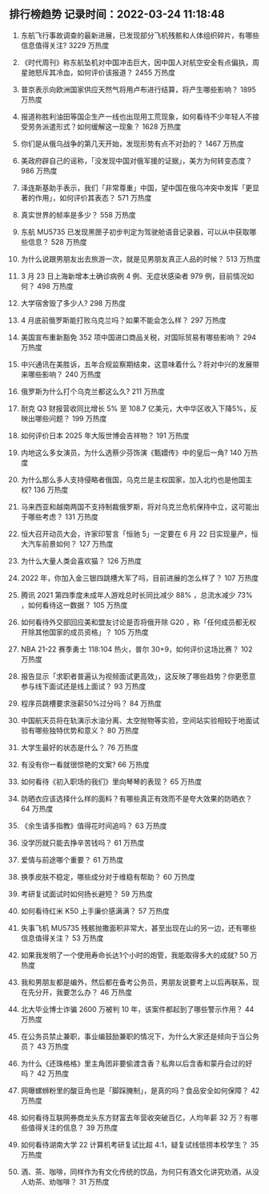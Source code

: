 
## 排行榜趋势 记录时间：2022-03-24 11:18:48
  
  1. 东航飞行事故调查的最新进展，已发现部分飞机残骸和人体组织碎片，有哪些信息值得关注? 3229 万热度
    
  2. 《时代周刊》称东航坠机对中国冲击巨大，因中国人对航空安全有点偏执，周星驰怒斥其冷血，如何评价该报道？ 2455 万热度
    
  3. 普京表示向欧洲国家供应天然气将用卢布进行结算，将产生哪些影响？ 1895 万热度
    
  4. 报道称胜利油田等国企生产一线也出现用工荒现象，如何看待不少年轻人不接受劳务派遣形式？如何缓解这一现象？ 1628 万热度
    
  5. 你们是从俄乌战争的第几天开始，发现形势有点不对劲的？ 1467 万热度
    
  6. 美政府辟自己的谣称，「没发现中国对俄军援的证据」，美方为何转变态度？ 986 万热度
    
  7. 泽连斯基助手表示，我们「非常尊重」中国，望中国在俄乌冲突中发挥「更显著的作用」，如何评价其表态？ 571 万热度
    
  8. 真实世界的帧率是多少？ 558 万热度
    
  9. 东航 MU5735 已发现黑匣子初步判定为驾驶舱语音记录器，可以从中获取哪些信息？ 528 万热度
    
  10. 为什么说跟男朋友出去旅游一次，就是见男朋友真正人品的时候？ 513 万热度
    
  11. 3 月 23 日上海新增本土确诊病例 4 例、无症状感染者 979 例，目前情况如何？ 498 万热度
    
  12. 大学宿舍毁了多少人? 298 万热度
    
  13. 4 月底前俄罗斯能打败乌克兰吗？如果不能会怎么样？ 297 万热度
    
  14. 美国宣布重新豁免 352 项中国进口商品关税，对国际贸易有哪些影响？ 294 万热度
    
  15. 中兴通讯在美胜诉，五年合规监察期结束，这意味着什么？将对中兴的发展带来哪些影响？ 240 万热度
    
  16. 俄罗斯为什么打个乌克兰都这么久? 211 万热度
    
  17. 耐克 Q3 财报营收同比增长 5% 至 108.7 亿美元，大中华区收入下降5%，反映出哪些问题？ 199 万热度
    
  18. 如何评价日本 2025 年大阪世博会吉祥物？ 191 万热度
    
  19. 内地这么多女演员，为什么选蔡少芬饰演《甄嬛传》中的皇后一角? 140 万热度
    
  20. 为什么那么多人支持侵略者俄国，乌克兰是主权国家，加入北约也是他国主权? 136 万热度
    
  21. 马来西亚和越南两国不支持制裁俄罗斯，将对乌克兰危机保持中立，这可能出于哪些考虑？ 131 万热度
    
  22. 恒大召开动员大会，许家印誓言「恒驰 5」一定要在 6 月 22 日实现量产，恒大汽车前景如何？ 127 万热度
    
  23. 为什么大量人类会喜欢猫？ 126 万热度
    
  24. 2022 年，你加入金三银四跳槽大军了吗，目前进展的怎么样了？ 107 万热度
    
  25. 腾讯 2021 第四季度未成年人游戏总时长同比减少 88% ，总流水减少 73% ，如何看待这一数据？ 105 万热度
    
  26. 如何看待外交部回应美和盟友讨论是否将俄开除 G20 ，称「任何成员都无权开除其他国家的成员资格」？ 105 万热度
    
  27. NBA 21-22 赛季勇士 118:104 热火，普尔 30+9，如何评价这场比赛？ 102 万热度
    
  28. 报告显示「求职者普遍认为视频面试更高效」，这反映了哪些趋势？你更愿意参与线下面试还是线上面试？ 93 万热度
    
  29. 程序员跳槽要求涨薪50%过分吗？ 84 万热度
    
  30. 中国航天员将在轨演示水油分离、太空抛物等实验，空间站实验相较于地面试验有哪些独特优势和意义？ 80 万热度
    
  31. 大学生最好的状态是什么？ 76 万热度
    
  32. 有没有你一看就很惊艳的文案? 66 万热度
    
  33. 如何看待《初入职场的我们》里向琴琴的表现？ 65 万热度
    
  34. 防晒衣应该选择什么样的面料？有哪些真正有效而不是夸大效果的防晒衣？ 64 万热度
    
  35. 《余生请多指教》值得花时间追吗？ 63 万热度
    
  36. 没学历就只能去挣辛苦钱吗？ 61 万热度
    
  37. 爱情与前途哪个重要？ 61 万热度
    
  38. 换季皮肤不稳定，哪些成分对于维稳有帮助？ 60 万热度
    
  39. 考研复试面试时如何扬长避短？ 59 万热度
    
  40. 如何看待红米 K50 上手廉价感满满？ 57 万热度
    
  41. 失事飞机 MU5735 残骸抛撒面积非常大，甚至出现在山的另一边，还有哪些信息值得关注？ 53 万热度
    
  42. 如果我发明了一个使用寿命长达1个小时的炮管，我能取得多大的成就? 50 万热度
    
  43. 我和男朋友都是编外，然后都在备考公务员，男朋友说要考上以后再联系，现在先分开，我要怎么办？ 46 万热度
    
  44. 北大毕业博士诈骗 2600 万被判 10 年，该案件都起到了哪些警示作用？ 44 万热度
    
  45. 在公务员禁止兼职，事业编鼓励兼职的情况下，为什么大家还是倾向于当公务员？ 43 万热度
    
  46. 为什么《还珠格格》里主角团非要偷渡含香？私奔以后含香和蒙丹会过的好吗？ 42 万热度
    
  47. 网曝螺蛳粉里的酸豆角也是「脚踩腌制」，是真的吗？食品安全如何保障？ 42 万热度
    
  48. 如何看待互联网券商龙头东方财富去年营收突破百亿，人均年薪 32 万？有哪些值得关注的信息？ 39 万热度
    
  49. 如何看待湖南大学 22 计算机考研复试比超 4:1，疑复试线低捞本校学生？ 35 万热度
    
  50. 酒、茶、咖啡，同样作为有文化传统的饮品，为何只有酒文化讲究劝酒，从没人劝茶、劝咖啡？ 31 万热度
    